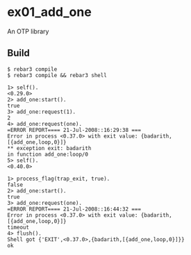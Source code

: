 ex01_add_one
=====

An OTP library

Build
-----

    $ rebar3 compile
	$ rebar3 compile && rebar3 shell

```
1> self().
<0.29.0>
2> add_one:start().
true
3> add_one:request(1).
2
4> add_one:request(one).
=ERROR REPORT==== 21-Jul-2008::16:29:38 ===
Error in process <0.37.0> with exit value: {badarith,[{add_one,loop,0}]}
** exception exit: badarith
in function add_one:loop/0
5> self().
<0.40.0>
```

```
1> process_flag(trap_exit, true).
false
2> add_one:start().
true
3> add_one:request(one).
=ERROR REPORT==== 21-Jul-2008::16:44:32 ===
Error in process <0.37.0> with exit value: {badarith,[{add_one,loop,0}]}
timeout
4> flush().
Shell got {'EXIT',<0.37.0>,{badarith,[{add_one,loop,0}]}}
ok
```